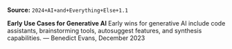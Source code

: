 **Source:** `2024+AI+and+Everything+Else+1.1`

**Early Use Cases for Generative AI**
Early wins for generative AI include code assistants, brainstorming tools, autosuggest features, and synthesis capabilities. — Benedict Evans, December 2023
